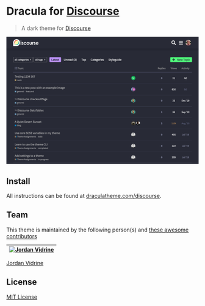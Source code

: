 # Dracula for [Discourse](https://www.discourse.org/)

> A dark theme for [Discourse](https://www.discourse.org/)

![Screenshot](./screenshot.png)

## Install

All instructions can be found at [draculatheme.com/discourse](https://draculatheme.com/discourse).

## Team

This theme is maintained by the following person(s) and [these awesome contributors](https://github.com/dracula/discourse/graphs/contributors)

[![Jordan Vidrine](https://avatars0.githubusercontent.com/u/30537603?v=4&s=100)](https://github.com/jordanvidrine) |
--- |
[Jordan Vidrine](https://github.com/jordanvidrine)

## License

[MIT License](./LICENSE)